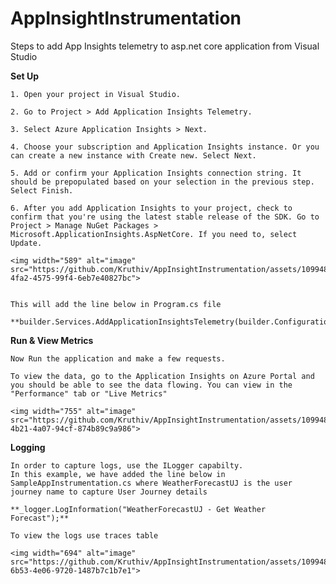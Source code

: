 ﻿# AppInsightInstrumentation

Steps to add App Insights telemetry to asp.net core application from Visual Studio


**Set Up**


    1. Open your project in Visual Studio.
    
    2. Go to Project > Add Application Insights Telemetry.
    
    3. Select Azure Application Insights > Next.
    
    4. Choose your subscription and Application Insights instance. Or you can create a new instance with Create new. Select Next.
    
    5. Add or confirm your Application Insights connection string. It should be prepopulated based on your selection in the previous step. Select Finish.
    
    6. After you add Application Insights to your project, check to confirm that you're using the latest stable release of the SDK. Go to Project > Manage NuGet Packages > Microsoft.ApplicationInsights.AspNetCore. If you need to, select Update.
    
    <img width="589" alt="image" src="https://github.com/Kruthiv/AppInsightInstrumentation/assets/109948637/982e9ee6-4fa2-4575-99f4-6eb7e40827bc">
    
    
    This will add the line below in Program.cs file 
    
    **builder.Services.AddApplicationInsightsTelemetry(builder.Configuration["APPLICATIONINSIGHTS_CONNECTION_STRING"]);**

**Run & View Metrics**


    Now Run the application and make a few requests.
    
    To view the data, go to the Application Insights on Azure Portal and you should be able to see the data flowing. You can view in the "Performance" tab or "Live Metrics"
    
    <img width="755" alt="image" src="https://github.com/Kruthiv/AppInsightInstrumentation/assets/109948637/09cbb911-4b21-4a07-94cf-874b89c9a986">
    
**Logging**


    In order to capture logs, use the ILogger capabilty. 
    In this example, we have added the line below in SampleAppInstrumentation.cs where WeatherForecastUJ is the user journey name to capture User Journey details
    
    **_logger.LogInformation("WeatherForecastUJ - Get Weather Forecast");**
    
    To view the logs use traces table 
    
    <img width="694" alt="image" src="https://github.com/Kruthiv/AppInsightInstrumentation/assets/109948637/d7ac040f-6b53-4e06-9720-1487b7c1b7e1">
